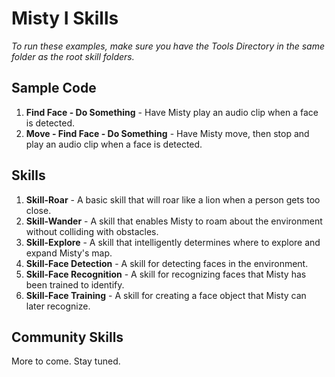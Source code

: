 # Misty I Skills
_To run these examples, make sure you have the Tools Directory in the same folder as the root skill folders._

## Sample Code
1. __Find Face - Do Something__ - Have Misty play an audio clip when a face is detected.
2. __Move - Find Face - Do Something__ - Have Misty move, then stop and play an audio clip when a face is detected.

## Skills

1. __Skill-Roar__ - A basic skill that will roar like a lion when a person gets too close.
2. __Skill-Wander__ - A skill that enables Misty to roam about the environment without colliding with obstacles.
3. __Skill-Explore__ - A skill that intelligently determines where to explore and expand Misty's map.
4. __Skill-Face Detection__ - A skill for detecting faces in the environment.
5. __Skill-Face Recognition__ - A skill for recognizing faces that Misty has been trained to identify.
6. __Skill-Face Training__ - A skill for creating a face object that Misty can later recognize.

## Community Skills

More to come. Stay tuned.
